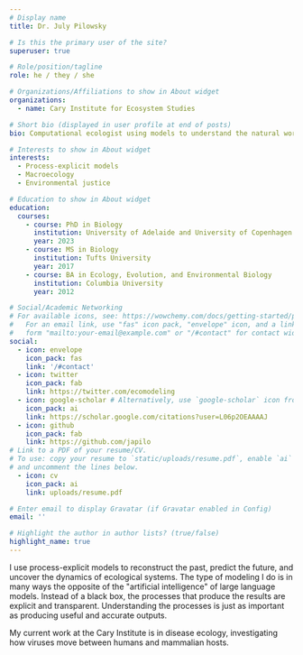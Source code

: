 ```yaml
---
# Display name
title: Dr. July Pilowsky

# Is this the primary user of the site?
superuser: true

# Role/position/tagline
role: he / they / she

# Organizations/Affiliations to show in About widget
organizations:
  - name: Cary Institute for Ecosystem Studies

# Short bio (displayed in user profile at end of posts)
bio: Computational ecologist using models to understand the natural world.

# Interests to show in About widget
interests:
  - Process-explicit models
  - Macroecology
  - Environmental justice

# Education to show in About widget
education:
  courses:
    - course: PhD in Biology
      institution: University of Adelaide and University of Copenhagen
      year: 2023
    - course: MS in Biology
      institution: Tufts University
      year: 2017
    - course: BA in Ecology, Evolution, and Environmental Biology
      institution: Columbia University
      year: 2012

# Social/Academic Networking
# For available icons, see: https://wowchemy.com/docs/getting-started/page-builder/#icons
#   For an email link, use "fas" icon pack, "envelope" icon, and a link in the
#   form "mailto:your-email@example.com" or "/#contact" for contact widget.
social:
  - icon: envelope
    icon_pack: fas
    link: '/#contact'
  - icon: twitter
    icon_pack: fab
    link: https://twitter.com/ecomodeling
  - icon: google-scholar # Alternatively, use `google-scholar` icon from `ai` icon pack
    icon_pack: ai
    link: https://scholar.google.com/citations?user=L06p2OEAAAAJ
  - icon: github
    icon_pack: fab
    link: https://github.com/japilo
# Link to a PDF of your resume/CV.
# To use: copy your resume to `static/uploads/resume.pdf`, enable `ai` icons in `params.toml`,
# and uncomment the lines below.
  - icon: cv
    icon_pack: ai
    link: uploads/resume.pdf

# Enter email to display Gravatar (if Gravatar enabled in Config)
email: ''

# Highlight the author in author lists? (true/false)
highlight_name: true
---
```


I use process-explicit models to reconstruct the past, predict the future, and uncover the dynamics of ecological systems. The type of modeling I do is in many ways the opposite of the "artificial intelligence" of large language models. Instead of a black box, the processes that produce the results are explicit and transparent. Understanding the processes is just as important as producing useful and accurate outputs.

My current work at the Cary Institute is in disease ecology, investigating how viruses move between humans and mammalian hosts.
